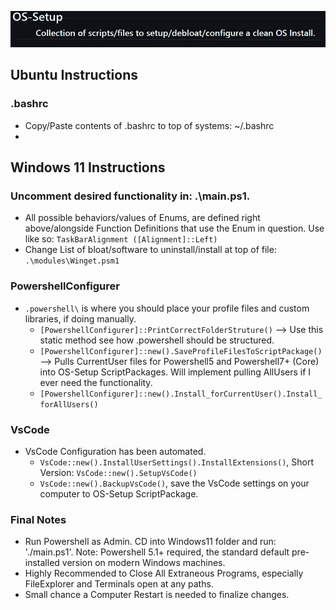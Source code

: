 [![OS-Setup:Collection of scripts/files to setup/debloat/configure a clean OS Install.](./assets/Os_Setup.png)](https://github.com/staspk/OS-Setup)
## Ubuntu Instructions
### .bashrc
- Copy/Paste contents of .bashrc to top of systems: ~/.bashrc
- 

## Windows 11 Instructions
### Uncomment desired functionality in: .\main.ps1.
- All possible behaviors/values of Enums, are defined right above/alongside Function Definitions that use the Enum in question. Use like so: `TaskBarAlignment ([Alignment]::Left)`
- Change List of bloat/software to uninstall/install at top of file: `.\modules\Winget.psm1`

### PowershellConfigurer
- `.powershell\` is where you should place your profile files and custom libraries, if doing manually.
	- `[PowershellConfigurer]::PrintCorrectFolderStruture()` --> Use this static method see how .powershell should be structured.
	- `[PowershellConfigurer]::new().SaveProfileFilesToScriptPackage()` --> Pulls CurrentUser files for Powershell5 and Powershell7+ (Core) into OS-Setup ScriptPackages.
	Will implement pulling AllUsers if I ever need the functionality.
	- `[PowershellConfigurer]::new().Install_forCurrentUser().Install_forAllUsers()`

### VsCode
- VsCode Configuration has been automated.
	- `VsCode::new().InstallUserSettings().InstallExtensions()`, Short Version: `VsCode::new().SetupVsCode()`
	- `VsCode::new().BackupVsCode()`, save the VsCode settings on your computer to OS-Setup ScriptPackage. 

### Final Notes
- Run Powershell as Admin. CD into Windows11 folder and run: './main.ps1'. Note: Powershell 5.1+ required, the standard default pre-installed version on modern Windows machines.
- Highly Recommended to Close All Extraneous Programs, especially FileExplorer and Terminals open at any paths.
- Small chance a Computer Restart is needed to finalize changes.